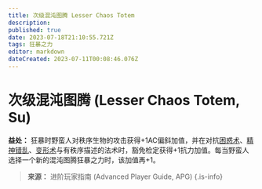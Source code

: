 ```yaml
---
title: 次级混沌图腾 Lesser Chaos Totem
description: 
published: true
date: 2023-07-18T21:10:55.721Z
tags: 狂暴之力
editor: markdown
dateCreated: 2023-07-11T00:08:46.076Z
---
```


# 次级混沌图腾 (Lesser Chaos Totem, Su)

**益处：** 狂暴时野蛮人对秩序生物的攻击获得+1AC偏斜加值，并在对抗[困惑术](/法术列表/困惑术_Confusion)、[精神错乱](/法术列表/精神错乱_Insanity)、[变形术](/法术列表/变形术_Polymorph)与有秩序描述的法术时，豁免检定获得+1抗力加值。每当野蛮人选择一个新的混沌图腾狂暴之力时，该加值再+1。

> **来源：** 进阶玩家指南 (Advanced Player Guide, APG)
{.is-info}
